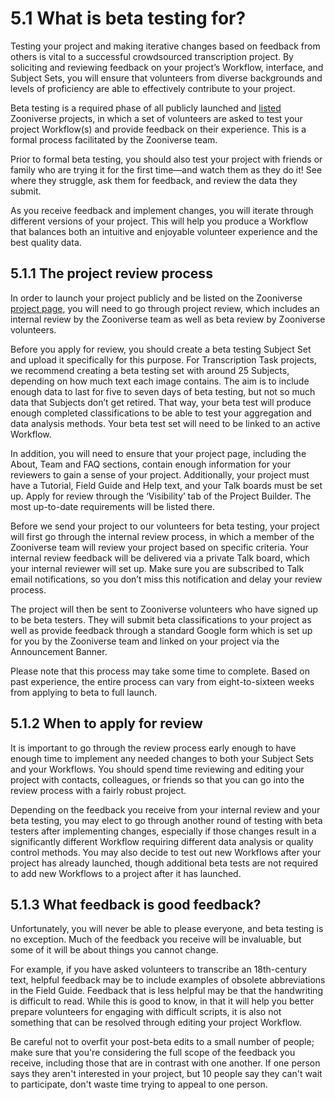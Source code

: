 # 5.1 What is beta testing for?

Testing your project and making iterative changes based on feedback from others is vital to a successful crowdsourced transcription project. By soliciting and reviewing feedback on your project’s Workflow, interface, and Subject Sets, you will ensure that volunteers from diverse backgrounds and levels of proficiency are able to effectively contribute to your project.  

Beta testing is a required phase of all publicly launched and [listed](https://www.zooniverse.org/projects) Zooniverse projects, in which a set of volunteers are asked to test your project Workflow(s) and provide feedback on their experience. This is a formal process facilitated by the Zooniverse team. 

Prior to formal beta testing, you should also test your project with friends or family who are trying it for the first time—and watch them as they do it! See where they struggle, ask them for feedback, and review the data they submit. 

As you receive feedback and implement changes, you will iterate through different versions of your project. This will help you produce a Workflow that balances both an intuitive and enjoyable volunteer experience and the best quality data.


## 5.1.1 The project review process

In order to launch your project publicly and be listed on the Zooniverse [project page](https://www.zooniverse.org/projects), you will need to go through project review, which includes an internal review by the Zooniverse team as well as beta review by Zooniverse volunteers. 

Before you apply for review, you should create a beta testing Subject Set and upload it specifically for this purpose. For Transcription Task projects, we recommend creating a beta testing set with around 25 Subjects, depending on how much text each image contains. The aim is to include enough data to last for five to seven days of beta testing, but not so much data that Subjects don’t get retired. That way, your beta test will produce enough completed classifications to be able to test your aggregation and data analysis methods. Your beta test set will need to be linked to an active Workflow. 

In addition, you will need to ensure that your project page, including the About, Team and FAQ sections, contain enough information for your reviewers to gain a sense of your project. Additionally, your project must have a Tutorial, Field Guide and Help text, and your Talk boards must be set up. Apply for review through the ‘Visibility’ tab of the Project Builder. The most up-to-date requirements will be listed there. 

Before we send your project to our volunteers for beta testing, your project will first go through the internal review process, in which a member of the Zooniverse team will review your project based on specific criteria. Your internal review feedback will be delivered via a private Talk board, which your internal reviewer will set up. Make sure you are subscribed to Talk email notifications, so you don’t miss this notification and delay your review process.

The project will then be sent to Zooniverse volunteers who have signed up to be
beta testers. They will submit beta classifications to your project as well as provide
feedback through a standard Google form which is set up for you by the Zooniverse team and linked on your project via the Announcement Banner.


Please note that this process may take some time to complete. Based on past
experience, the entire process can vary from eight-to-sixteen weeks from applying to beta to full launch.


## 5.1.2 When to apply for review

It is important to go through the review process early enough to have enough time to implement any needed changes to both your Subject Sets and your Workflows. You should spend time reviewing and editing your project with contacts, colleagues, or friends so that you can go into the review process with a fairly robust project. 

Depending on the feedback you receive from your internal review and your beta testing, you may elect to go through another round of testing with beta testers after implementing changes, especially if those changes result in a significantly different Workflow requiring different data analysis or quality control methods. You may also decide to test out new Workflows after your project has already launched, though additional beta tests are not required to add new Workflows to a project after it has launched.



## 5.1.3 What feedback is good feedback?

Unfortunately, you will never be able to please everyone, and beta testing is no exception. Much of the feedback you receive will be invaluable, but some of it will be about things you cannot change. 

For example, if you have asked volunteers to transcribe an 18th-century text, helpful feedback may be to include examples of obsolete abbreviations in the Field Guide. Feedback that is less helpful may be that the handwriting is difficult to read. While this is good to know, in that it will help you better prepare volunteers for engaging with difficult scripts, it is also not something that can be resolved through editing your project Workflow. 

Be careful not to overfit your post-beta edits to a small number of people; make sure that you're considering the full scope of the feedback you receive, including those that are in contrast with one another. If one person says they aren't interested in your project, but 10 people say they can't wait to participate, don't waste time trying to appeal to one person.



